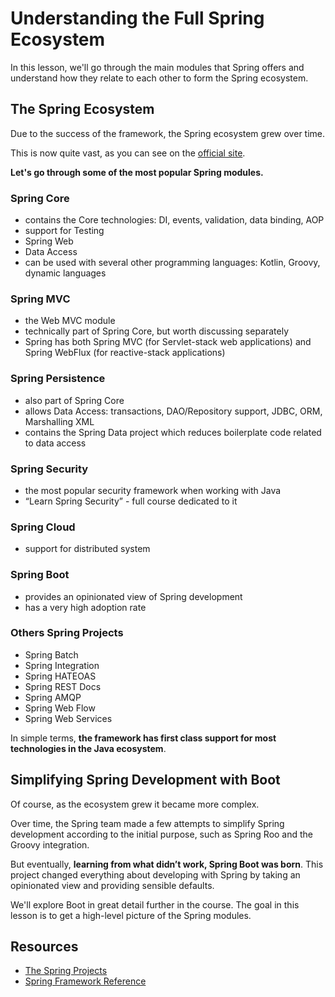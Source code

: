 # Understanding the Full Spring Ecosystem

In this lesson, we'll go through the main modules that Spring offers and understand how they relate to each other to form the Spring ecosystem.

## The Spring Ecosystem

Due to the success of the framework, the Spring ecosystem grew over time.

This is now quite vast, as you can see on the [official site](https://spring.io/projects/spring-framework).

**Let's go through some of the most popular Spring modules.**

### Spring Core

-   contains the Core technologies: DI, events, validation, data binding, AOP
-   support for Testing
-   Spring Web
-   Data Access
-   can be used with several other programming languages: Kotlin, Groovy, dynamic languages

### Spring MVC

-   the Web MVC module
-   technically part of Spring Core, but worth discussing separately
-   Spring has both Spring MVC (for Servlet-stack web applications) and Spring WebFlux (for reactive-stack applications)

### Spring Persistence

-   also part of Spring Core
-   allows Data Access: transactions, DAO/Repository support, JDBC, ORM, Marshalling XML
-   contains the Spring Data project which reduces boilerplate code related to data access

### Spring Security

-   the most popular security framework when working with Java
-   “Learn Spring Security” - full course dedicated to it

### Spring Cloud

-   support for distributed system

### Spring Boot

-   provides an opinionated view of Spring development
-   has a very high adoption rate

### Others Spring Projects

-   Spring Batch
-   Spring Integration
-   Spring HATEOAS
-   Spring REST Docs
-   Spring AMQP
-   Spring Web Flow
-   Spring Web Services

In simple terms, **the framework has first class support for most technologies in the Java ecosystem**.

## Simplifying Spring Development with Boot

Of course, as the ecosystem grew it became more complex.

Over time, the Spring team made a few attempts to simplify Spring development according to the initial purpose, such as Spring Roo and the Groovy integration.

But eventually, **learning from what didn’t work, Spring Boot was born**. This project changed everything about developing with Spring by taking an opinionated view and providing sensible defaults.

We'll explore Boot in great detail further in the course. The goal in this lesson is to get a high-level picture of the Spring modules.

## Resources
- [The Spring Projects](https://spring.io/projects/spring-framework)
- [Spring Framework Reference](https://docs.spring.io/spring/docs/current/spring-framework-reference/overview.html)
